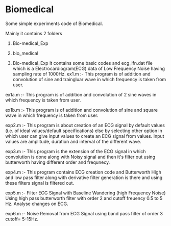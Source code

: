 # Biomedical
Some simple experiments code of Biomedical. 

Mainly it contains 2 folders
1. Bio-medical_Exp
2. bio_medical

1. Bio-medical_Exp
It contains some basic codes and ecg_lfn.dat file which is a Electrocardiogram(ECG) data of Low Frequency Noise having sampling rate of 1000Hz.
ex1.m :- This program is of addition and convolution of sine and traingluar wave in which frequency is taken from user.

ex1a.m :- This program is of addition and convolution of 2 sine waves in which frequency is taken from user.

ex1b.m :- This program is of addition and convolution of sine and square wave in which frequency is taken from user.

exp2.m :- This program is about creation of an ECG signal by default values (i.e. of ideal values/default specifications) else by selecting other option in which user can give input values to create an ECG signal from values. Input values are amplitude, duration and interval of the different wave.

exp3.m :- This program is the extension of the ECG signal in which convolution is done along with Noisy signal and then it's filter out using butterworth having different order and frequnecy. 

exp4.m :- This program contains ECG creation code and Butterworth High and low pass filter along with derivative filter generation is there and using these filters signal is filtered out.

exp5.m :- Filter ECG Signal with Baseline Wandering (high Frequency Noise) Using high pass butterworth filter with order 2 and cutoff freuency 0.5 to 5 Hz. Analyse changes on ECG.

exp6.m :- Noise Removal from ECG Signal using band pass filter of order 3 cutoff= 5-15Hz.
